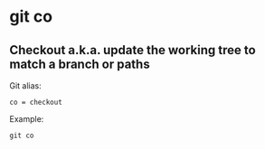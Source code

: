 # git co

## Checkout a.k.a. update the working tree to match a branch or paths

Git alias:

```git
co = checkout
```

Example:

```shell
git co
```
